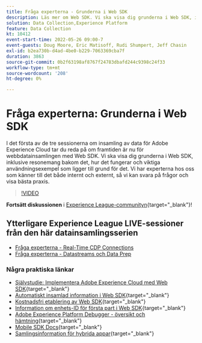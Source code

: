 ```yaml
---
title: Fråga experterna - Grunderna i Web SDK
description: Läs mer om Web SDK. Vi ska visa dig grunderna i Web SDK, inklusive resonemang bakom det, hur det fungerar och viktiga användningsexempel som ligger till grund för det.
solution: Data Collection,Experience Platform
feature: Data Collection
kt: 10412
event-start-time: 2022-05-26 09:00-7
event-guests: Doug Moore, Eric Matisoff, Rudi Shumpert, Jeff Chasin
exl-id: b2ea730b-d4ad-4be0-b229-7063369cba7f
duration: 3863
source-git-commit: 0b2f63198af8767f24783dbafd244c9398c24f33
workflow-type: tm+mt
source-wordcount: '208'
ht-degree: 0%

---
```


# Fråga experterna: Grunderna i Web SDK

I det första av de tre sessionerna om insamling av data för Adobe Experience Cloud tar du reda på om framtiden är nu för webbdatainsamlingen med Web SDK. Vi ska visa dig grunderna i Web SDK, inklusive resonemang bakom det, hur det fungerar och viktiga användningsexempel som ligger till grund för det. Vi har experterna hos oss som känner till det både internt och externt, så vi kan svara på frågor och visa bästa praxis.

>[!VIDEO](https://video.tv.adobe.com/v/343335/?quality=12&learn=on)

**Fortsätt diskussionen** i [Experience League-communityn](https://experienceleaguecommunities.adobe.com/t5/adobe-experience-platform-launch/experience-league-live-post-session-discussion-the-basics-of-web/m-p/454159#M283){target="_blank"}!

## Ytterligare Experience League LIVE-sessioner från den här datainsamlingsserien

* [Fråga experterna - Real-Time CDP Connections](exl-live-episode-06-23-22.md)
* [Fråga experterna - Datastreams och Data Prep](exl-live-episode-07-21-22.md)

### Några praktiska länkar

* [Självstudie: Implementera Adobe Experience Cloud med Web SDK](https://experienceleague.adobe.com/docs/platform-learn/implement-web-sdk/overview.html?lang=sv-SE){target="_blank"}
* [Automatiskt insamlad information i Web SDK](https://experienceleague.adobe.com/docs/experience-platform/edge/data-collection/automatic-information.html?lang=sv-SE){target="_blank"}
* [Kostnadsfri etablering av Web SDK](https://adobe.ly/websdkaccess){target="_blank"}
* [Information om enhets-ID för första part i Web SDK](https://experienceleague.adobe.com/docs/experience-platform/edge/identity/first-party-device-ids.html?lang=sv-SE){target="_blank"}
* [Adobe Experience Platform Debugger - översikt och hämtning](https://experienceleague.adobe.com/docs/platform-learn/data-collection/debugger/overview.html?lang=sv-SE){target="_blank"}
* [Mobile SDK Docs](https://developer.adobe.com/client-sdks/documentation/){target="_blank"}
* [Samlingsinformation för hybrida appar](https://experienceleague.adobe.com/docs/mobile-services/ios/sdk-reference-ios/hybrid-app.html?lang=sv-SE){target="_blank"}

